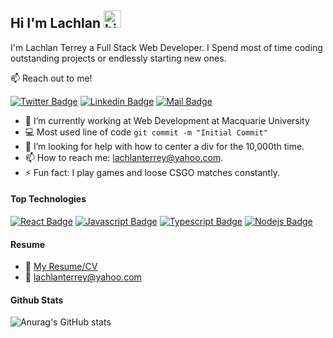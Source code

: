 ## Hi I'm Lachlan <img src="https://user-images.githubusercontent.com/1303154/88677602-1635ba80-d120-11ea-84d8-d263ba5fc3c0.gif" width="28px" alt="hi">

I'm Lachlan Terrey a Full Stack Web Developer. I Spend most of time coding outstanding projects or endlessly starting new ones.

:mailbox: Reach out to me!

[![Twitter Badge](https://img.shields.io/badge/-@lachlanterrey?style=flat&labelColor=1ca0f1&logo=twitter&logoColor=white&link=https://twitter.com/Ipenywis)](https://twitter.com/lachlanterrey)  [![Linkedin Badge](https://img.shields.io/badge/-lachlanterrey-0e76a8?style=flat&labelColor=0e76a8&logo=linkedin&logoColor=white)](https://www.linkedin.com/in/lachlanterrey/) [![Mail Badge](https://img.shields.io/badge/-lachlanterrey-c0392b?style=flat&labelColor=c0392b&logo=gmail&logoColor=white)](mailto:lachlanterrey@yahoo.com)

<!-- TODO: Add last video link -->

- 🔭 I’m currently working at Web Development at Macquarie University
- :computer: Most used line of code `git commit -m "Initial Commit"`
- 🤔 I’m looking for help with how to center a div for the 10,000th time.
- 📫 How to reach me: lachlanterrey@yahoo.com.
- ⚡ Fun fact: I play games and loose CSGO matches constantly.

#### Top Technologies
[![React Badge](https://img.shields.io/badge/-React-61DBFB?style=for-the-badge&labelColor=black&logo=react&logoColor=61DBFB)](#) [![Javascript Badge](https://img.shields.io/badge/-Javascript-F0DB4F?style=for-the-badge&labelColor=black&logo=javascript&logoColor=F0DB4F)](#) [![Typescript Badge](https://img.shields.io/badge/-Typescript-007acc?style=for-the-badge&labelColor=black&logo=typescript&logoColor=007acc)](#) [![Nodejs Badge](https://img.shields.io/badge/-Nodejs-3C873A?style=for-the-badge&labelColor=black&logo=node.js&logoColor=3C873A)](#) 
<br />


#### Resume
- :paperclip: [My Resume/CV]()
- :email: lachlanterrey@yahoo.com


#### Github Stats
![Anurag's GitHub stats](https://github-readme-stats.vercel.app/api?username=t3rrey&count_private=true)


